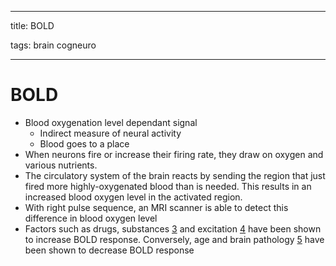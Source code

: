 
---

title: BOLD

tags: brain cogneuro

---

# BOLD
- Blood oxygenation level dependant signal
	- Indirect measure of neural activity
	- Blood goes to a place
- When neurons fire or increase their firing rate, they draw on oxygen and various nutrients.
- The circulatory system of the brain reacts by sending the region that just fired more highly-oxygenated blood than is needed. This results in an increased blood oxygen level in the activated region.
- With right pulse sequence, an MRI scanner is able to detect this difference in blood oxygen level
- Factors such as drugs, substances [3](https://psychology.fandom.com/wiki/BOLD_response#cite_note-3) and excitation [4](https://psychology.fandom.com/wiki/BOLD_response#cite_note-4) have been shown to increase BOLD response. Conversely, age and brain pathology [5](https://psychology.fandom.com/wiki/BOLD_response#cite_note-5) have been shown to decrease BOLD response




















